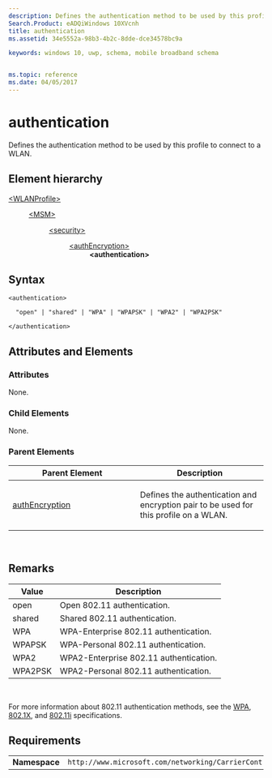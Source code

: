 ```yaml
---
description: Defines the authentication method to be used by this profile to connect to a WLAN.
Search.Product: eADQiWindows 10XVcnh
title: authentication
ms.assetid: 34e5552a-98b3-4b2c-8dde-dce34578bc9a

keywords: windows 10, uwp, schema, mobile broadband schema


ms.topic: reference
ms.date: 04/05/2017
---
```


# authentication


Defines the authentication method to be used by this profile to connect to a WLAN.

## Element hierarchy

<dl>
<dt><a href="element-wlanprofile.md">&lt;WLANProfile&gt;</a></dt>
<dd>
<dl>
<dt><a href="element-msm.md">&lt;MSM&gt;</a></dt>
<dd>
<dl>
<dt><a href="element-security.md">&lt;security&gt;</a></dt>
<dd>
<dl>
<dt><a href="element-authencryption.md">&lt;authEncryption&gt;</a></dt>
<dd><b>&lt;authentication&gt;</b></dd>
</dl>
</dd>
</dl>
</dd>
</dl>
</dd>
</dl>

## Syntax

``` syntax
<authentication>

  "open" | "shared" | "WPA" | "WPAPSK" | "WPA2" | "WPA2PSK"

</authentication>
```

## Attributes and Elements


### Attributes

None.

### Child Elements

None.

### Parent Elements

<table>
<colgroup>
<col width="50%" />
<col width="50%" />
</colgroup>
<thead>
<tr class="header">
<th>Parent Element</th>
<th>Description</th>
</tr>
</thead>
<tbody>
<tr class="odd">
<td><a href="element-authencryption.md">authEncryption</a> </td>
<td><p>Defines the authentication and encryption pair to be used for this profile on a WLAN.</p></td>
</tr>
</tbody>
</table>

 

## Remarks

| Value   | Description                            |
|---------|----------------------------------------|
| open    | Open 802.11 authentication.            |
| shared  | Shared 802.11 authentication.          |
| WPA     | WPA-Enterprise 802.11 authentication.  |
| WPAPSK  | WPA-Personal 802.11 authentication.    |
| WPA2    | WPA2-Enterprise 802.11 authentication. |
| WPA2PSK | WPA2-Personal 802.11 authentication.   |

 

For more information about 802.11 authentication methods, see the [WPA](https://go.microsoft.com/fwlink/p/?linkid=391356), [802.1X](https://go.microsoft.com/fwlink/p/?linkid=89910), and [802.11i](https://go.microsoft.com/fwlink/p/?linkid=89906) specifications.

## Requirements

|          |         |
|----------|--------------|
| **Namespace** | `http://www.microsoft.com/networking/CarrierControl/WLAN/v1` |

 

 



